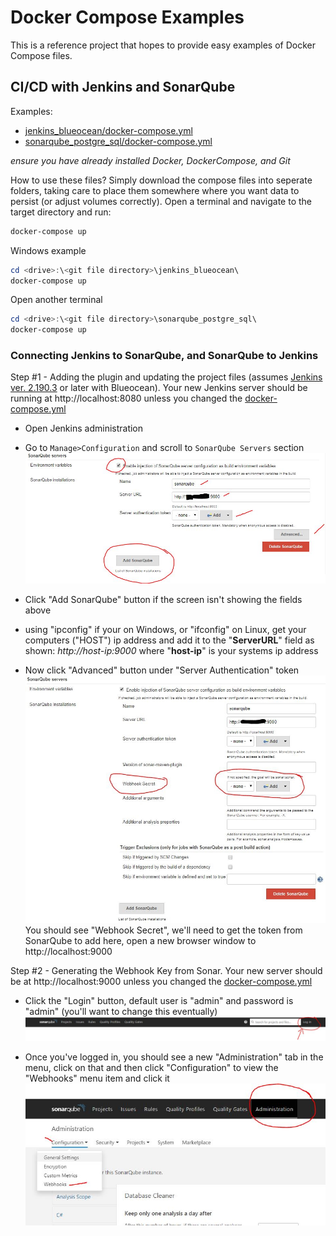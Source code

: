 # Docker Compose Examples

This is a reference project that hopes to provide easy examples of Docker Compose files. 

## CI/CD with Jenkins and SonarQube

Examples:
 - [jenkins_blueocean/docker-compose.yml](./jenkins_blueocean/docker-compose.yml)
 - [sonarqube_postgre_sql/docker-compose.yml](./sonarqube_postgre_sql/docker-compose.yml)

*ensure you have already installed Docker, DockerCompose, and Git*

How to use these files? Simply download the compose files into seperate folders, taking care to place them somewhere where you want data to persist (or adjust volumes correctly). Open a terminal  and navigate to the target directory and run:

```bash 
docker-compose up
```

Windows example
```powershell
cd <drive>:\<git file directory>\jenkins_blueocean\
docker-compose up
```

Open another terminal

```powershell
cd <drive>:\<git file directory>\sonarqube_postgre_sql\
docker-compose up
```

### Connecting Jenkins to SonarQube, and SonarQube to Jenkins

Step #1 - Adding the plugin and updating the project files (assumes [Jenkins ver. 2.190.3](https://jenkins.io/changelog/) or later with Blueocean). Your new Jenkins server should be running at http://localhost:8080 unless you changed the [docker-compose.yml](./jenkins_blueocean/docker-compose.yml)

  - Open Jenkins administration 
  - Go to ```Manage>Configuration``` and scroll to ```SonarQube Servers``` section
  ![alt text](./docs/images/ManageJenkins.Configuration.SonarQube.JPG)
  - Click "Add SonarQube" button if the screen isn't showing the fields above
  - using "ipconfig" if your on Windows, or "ifconfig" on Linux, get your computers ("HOST") ip address and add it to the "**ServerURL**" field as shown: *http://host-ip:9000* where "**host-ip**" is your systems ip address

  - Now click "Advanced" button under "Server Authentication" token 
  ![alt text](./docs/images/ManageJenkins.Configuration.SonarQube.Advanced.jpg) You should see "Webhook Secret", we'll need to get the token from SonarQube to add here, open a new browser window to http://localhost:9000 

  Step #2 - Generating the Webhook Key from Sonar. Your new server should be at http://localhost:9000 unless you changed the [docker-compose.yml](./sonarqube_postgre_sql/docker-compose.yml)

  - Click the "Login" button, default user is "admin" and password is "admin" (you'll want to change this eventually)
  ![alt text](./docs/images/SonarQube.Login.JPG)

  - Once you've logged in, you should see a new "Administration" tab in the menu, click on that and then click "Configuration" to view the "Webhooks" menu item and click it ![alt text](./docs/images/SonarQube.Administration.Webhooks.JPG)


